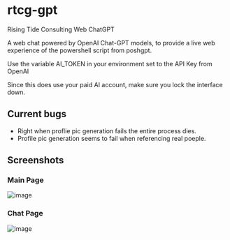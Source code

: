 # rtcg-gpt
Rising Tide Consulting Web ChatGPT

A web chat powered by OpenAI Chat-GPT models, to provide a live web experience of the powershell script from poshgpt.

Use the variable AI_TOKEN in your environment set to the API Key from OpenAI

Since this does use your paid AI account, make sure you lock the interface down. 

## Current bugs

- Right when proflie pic generation fails the entire process dies.
- Profile pic generation seems to fail when referencing real poeple.

## Screenshots
### Main Page
![image](https://user-images.githubusercontent.com/16570127/235963578-54716212-8fd6-4879-a684-38954f8d2844.png)

### Chat Page
![image](https://user-images.githubusercontent.com/16570127/235962987-7aaaa447-fa71-48f1-bea0-85ec6224101d.png)

